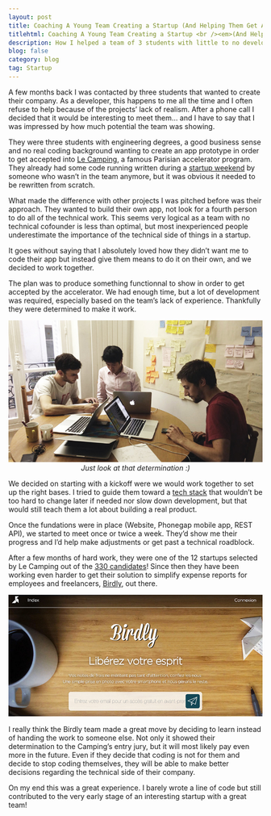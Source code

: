 ```yaml
---
layout: post
title: Coaching A Young Team Creating a Startup (And Helping Them Get Accepted at Le Camping)
titlehtml: Coaching A Young Team Creating a Startup <br /><em>(And Helping Them Get Accepted at Le Camping)</em>
description: How I helped a team of 3 students with little to no development background get accepted into a prestigious parisian accelerator.
blog: false
category: blog
tag: Startup
---
```


A few months back I was contacted by three students that wanted to create their company. As a developer, this happens to me all the time and I often refuse to help because of the projects’ lack of realism. After a phone call I decided that it would be interesting to meet them… and I have to say that I was impressed by how much potential the team was showing.

They were three students with engineering degrees, a good business sense and no real coding background wanting to create an app prototype in order to get accepted into [Le Camping][1], a famous Parisian accelerator program. They already had some code running written during a [startup weekend][2] by someone who wasn’t in the team anymore, but it was obvious it needed to be rewritten from scratch.

What made the difference with other projects I was pitched before was their approach. They wanted to build their own app, not look for a fourth person to do all of the technical work. This seems very logical as a team with no technical cofounder is less than optimal, but most inexperienced people underestimate the importance of the technical side of things in a startup.

It goes without saying that I absolutely loved how they didn’t want me to code their app but instead give them means to do it on their own, and we decided to work together.

The plan was to produce something functionnal to show in order to get accepted by the accelerator. We had enough time, but a lot of development was required, especially based on the team’s lack of experience. Thankfully they were determined to make it work.

<div class="image-wrapper" style="text-align: center"><img src="/assets/blog/birdly.jpg" style="width: 600px;"/><em>Just look at that determination :)</em></div>

We decided on starting with a kickoff were we would work together to set up the right bases. I tried to guide them toward a [tech stack][3] that wouldn’t be too hard to change later if needed nor slow down development, but that would still teach them a lot about building a real product.

Once the fundations were in place (Website, Phonegap mobile app, REST API), we started to meet once or twice a week. They’d show me their progress and I’d help make adjustments or get past a technical roadblock.

After a few months of hard work, they were one of the 12 startups selected by Le Camping out of the [330 candidates][4]! Since then they have been working even harder to get their solution to simplify expense reports for employees and freelancers, [Birdly][5], out there.

<div style="text-align: center"><img src="/assets/blog/birdly_screen.jpg" style="width: 600px;"/></div>

I really think the Birdly team made a great move by deciding to learn instead of handing the work to someone else. Not only it showed their determination to the Camping’s entry jury, but it will most likely pay even more in the future. Even if they decide that coding is not for them and decide to stop coding themselves, they will be able to make better decisions regarding the technical side of their company.

On my end this was a great experience. I barely wrote a line of code but still contributed to the very early stage of an interesting startup with a great team!



[1]:	http://accelerate.numa.paris/
[2]:	http://rennes.startupweekend.org/2014/03/29/les-projets-du-startup-weekend/
[3]:	http://en.wikipedia.org/wiki/Technology_stack
[4]:	https://twitter.com/getbirdly/status/507459495912820736
[5]:	http://www.getbirdly.com/